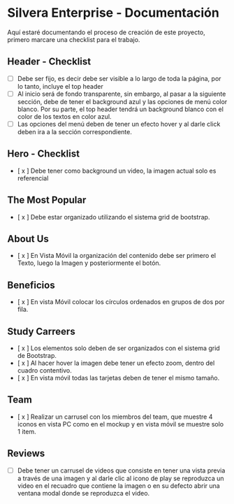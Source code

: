 # Silvera Enterprise - Documentación

Aquí estaré documentando el proceso de creación de este proyecto, primero marcare una checklist para el trabajo. 

## Header - Checklist

- [ ] Debe ser fijo, es decir debe ser visible a lo largo de toda la página, por lo tanto, incluye el top header
- [ ] Al inicio será de fondo transparente, sin embargo, al pasar a la siguiente sección, debe de tener el background azul y las opciones de menú color blanco. Por su parte, el top header tendrá un background blanco con el color de los textos en color azul.
- [ ] Las opciones del menú deben de tener un efecto hover y al darle click deben ira a la sección correspondiente. 

## Hero - Checklist

- [ x ] Debe tener como background un video, la imagen actual solo es referencial

## The Most Popular  

- [ x ] Debe estar organizado utilizando el sistema grid de bootstrap.

## About Us  

- [ x ] En Vista Móvil la organización del contenido debe ser primero el Texto, luego la Imagen y posteriormente el botón.

## Beneficios

- [ x ] En vista Móvil colocar los círculos ordenados en grupos de dos por fila.

## Study Carreers

- [ x ] Los elementos solo deben de ser organizados con el sistema grid de Bootstrap.
- [ x ] Al hacer hover la imagen debe tener un efecto zoom, dentro del cuadro contentivo.
- [ x ] En vista móvil todas las tarjetas deben de tener el mismo tamaño.

## Team 
- [ x ] Realizar un carrusel con los miembros del team, que muestre 4 iconos en vista PC como en el mockup y en vista móvil se muestre solo 1 item.

## Reviews
- [ ] Debe tener un carrusel de videos que consiste en tener una vista previa a través de una imagen y al darle clic al icono de play se reproduzca un video en el recuadro que contiene la imagen o en su defecto abrir una ventana modal donde se reproduzca el video.